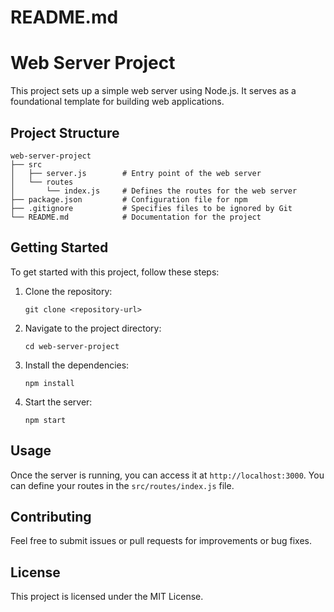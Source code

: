 # README.md

# Web Server Project

This project sets up a simple web server using Node.js. It serves as a foundational template for building web applications.

## Project Structure

```
web-server-project
├── src
│   ├── server.js        # Entry point of the web server
│   └── routes
│       └── index.js     # Defines the routes for the web server
├── package.json         # Configuration file for npm
├── .gitignore           # Specifies files to be ignored by Git
└── README.md            # Documentation for the project
```

## Getting Started

To get started with this project, follow these steps:

1. Clone the repository:
   ```
   git clone <repository-url>
   ```

2. Navigate to the project directory:
   ```
   cd web-server-project
   ```

3. Install the dependencies:
   ```
   npm install
   ```

4. Start the server:
   ```
   npm start
   ```

## Usage

Once the server is running, you can access it at `http://localhost:3000`. You can define your routes in the `src/routes/index.js` file.

## Contributing

Feel free to submit issues or pull requests for improvements or bug fixes. 

## License

This project is licensed under the MIT License.